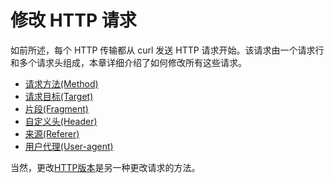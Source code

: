 # 修改 HTTP 请求

如前所述，每个 HTTP 传输都从 curl 发送 HTTP 请求开始。该请求由一个请求行和多个请求头组成，本章详细介绍了如何修改所有这些请求。

* [请求方法(Method)](modify/method.md)
* [请求目标(Target)](modify/target.md)
* [片段(Fragment)](modify/fragment.md)
* [自定义头(Header)](modify/headers.md)
* [来源(Referer)](modify/referer.md)
* [用户代理(User-agent)](modify/user-agent.md)

当然，更改[HTTP版本](versions.md)是另一种更改请求的方法。
 
